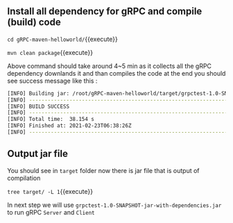 
## Install all dependency for gRPC and compile (build) code 

`cd gRPC-maven-helloworld/`{{execute}}

`mvn clean package`{{execute}}

Above command should take around 4~5 min as it collects all the gRPC dependency downlands it and than compiles the code 
at the end you should see success message like this :

```bash
[INFO] Building jar: /root/gRPC-maven-helloworld/target/grpctest-1.0-SNAPSHOT-jar-with-dependencies.jar
[INFO] ------------------------------------------------------------------------
[INFO] BUILD SUCCESS
[INFO] ------------------------------------------------------------------------
[INFO] Total time:  38.154 s
[INFO] Finished at: 2021-02-23T06:38:26Z
[INFO] ------------------------------------------------------------------------
```

## Output jar file 

You should see in `target` folder now there is jar file that is output of compilation 

`tree target/ -L 1`{{execute}}

In next step we will use `grpctest-1.0-SNAPSHOT-jar-with-dependencies.jar` to run gRPC `Server` and `Client` 